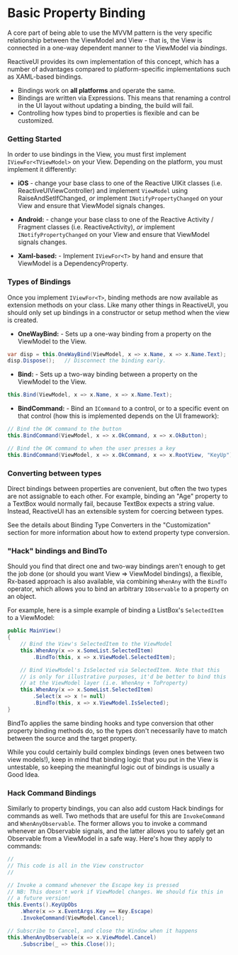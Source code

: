 # Basic Property Binding 

A core part of being able to use the MVVM pattern is the very specific
relationship between the ViewModel and View - that is, the View is connected
in a one-way dependent manner to the ViewModel via *bindings*. 

ReactiveUI provides its own implementation of this concept, which has a number
of advantages compared to platform-specific implementations such as XAML-based
bindings.

* Bindings work on **all platforms** and operate the same.
* Bindings are written via Expressions. This means that renaming a
  control in the UI layout without updating a binding, the build will fail.
* Controlling how types bind to properties is flexible and can be customized.

### Getting Started

In order to use bindings in the View, you must first implement
`IViewFor<TViewModel>` on your View. Depending on the platform, you must
implement it differently:

* **iOS** - change your base class to one of the Reactive UIKit classes (i.e.
  ReactiveUIViewController) and implement `ViewModel` using
  RaiseAndSetIfChanged, *or* implement `INotifyPropertyChanged` on your View and
  ensure that ViewModel signals changes.

* **Android:** - change your base class to one of the Reactive Activity /
  Fragment classes (i.e. ReactiveActivity<T>), *or* implement
  `INotifyPropertyChanged` on your View and ensure that ViewModel signals
  changes.

* **Xaml-based:** - Implement `IViewFor<T>` by hand and ensure that ViewModel
  is a DependencyProperty.

### Types of Bindings

Once you implement `IViewFor<T>`, binding methods are now available as
extension methods on your class. Like many other things in ReactiveUI, you
should only set up bindings in a constructor or setup method when the view is
created.

* **OneWayBind:** - Sets up a one-way binding from a property on the ViewModel
  to the View.

```cs
var disp = this.OneWayBind(ViewModel, x => x.Name, x => x.Name.Text);
disp.Dispose();   // Disconnect the binding early.
```

* **Bind:** - Sets up a two-way binding between a property on the ViewModel to
  the View.

```cs
this.Bind(ViewModel, x => x.Name, x => x.Name.Text);
```

* **BindCommand:** - Bind an `ICommand` to a control, or to a specific event
  on that control (how this is implemented depends on the UI framework):

```cs
// Bind the OK command to the button
this.BindCommand(ViewModel, x => x.OkCommand, x => x.OkButton);

// Bind the OK command to when the user presses a key
this.BindCommand(ViewModel, x => x.OkCommand, x => x.RootView, "KeyUp");
```

### Converting between types

Direct bindings between properties are convenient, but often the two types are
not assignable to each other. For example, binding an "Age" property to a
TextBox would normally fail, because TextBox expects a string value. Instead,
ReactiveUI has an extensible system for coercing between types.

See the details about Binding Type Converters in the "Customization" section
for more information about how to extend property type conversion.

### "Hack" bindings and BindTo

Should you find that direct one and two-way bindings aren't enough to get the
job done (or should you want View => ViewModel bindings), a flexible, Rx-based
approach is also available, via combining `WhenAny` with the `BindTo`
operator, which allows you to bind an arbitrary `IObservable` to a property on
an object.

For example, here is a simple example of binding a ListBox's `SelectedItem` to
a ViewModel:

```cs
public MainView()
{
    // Bind the View's SelectedItem to the ViewModel
    this.WhenAny(x => x.SomeList.SelectedItem)
        .BindTo(this, x => x.ViewModel.SelectedItem);

    // Bind ViewModel's IsSelected via SelectedItem. Note that this
    // is only for illustrative purposes, it'd be better to bind this
    // at the ViewModel layer (i.e. WhenAny + ToProperty)
    this.WhenAny(x => x.SomeList.SelectedItem)
        .Select(x => x != null)
        .BindTo(this, x => x.ViewModel.IsSelected);
}
```

BindTo applies the same binding hooks and type conversion that other property
binding methods do, so the types don't necessarily have to match between the
source and the target property.

While you could certainly build complex bindings (even ones between two view
models!), keep in mind that binding logic that you put in the View is
untestable, so keeping the meaningful logic out of bindings is usually a Good
Idea.

### Hack Command Bindings

Similarly to property bindings, you can also add custom Hack bindings for
commands as well. Two methods that are useful for this are `InvokeCommand` and
`WhenAnyObservable`. The former allows you to invoke a command whenever an
Observable signals, and the latter allows you to safely get an Observable from
a ViewModel in a safe way. Here's how they apply to commands:

```cs
//
// This code is all in the View constructor
//

// Invoke a command whenever the Escape key is pressed
// NB: This doesn't work if ViewModel changes. We should fix this in
// a future version!
this.Events().KeyUpObs
    .Where(x => x.EventArgs.Key == Key.Escape)
    .InvokeCommand(ViewModel.Cancel);

// Subscribe to Cancel, and close the Window when it happens
this.WhenAnyObservable(x => x.ViewModel.Cancel)
    .Subscribe(_ => this.Close());
```
